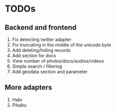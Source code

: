 # TODOs

## Backend and frontend

1. Fix detecting twitter adapter
2. Fix truncating in the middle of the unicode byte
3. Add deleting/hiding records
4. Add section for docs
5. View number of photos/docs/audios/videos
6. Simple search / filtering
7. Add geodata section and parameter

## More adapters

1. Habr
2. Pikabu

